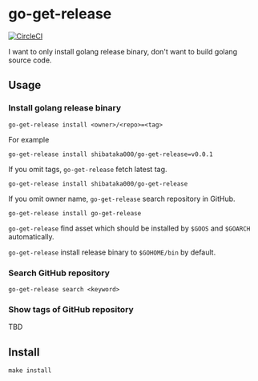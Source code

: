 # go-get-release

[![CircleCI](https://circleci.com/gh/shibataka000/go-get-release.svg?style=shield)](https://circleci.com/gh/shibataka000/go-get-release)

I want to only install golang release binary, don't want to build golang source code.

## Usage

### Install golang release binary
```
go-get-release install <owner>/<repo>=<tag>
```

For example

```
go-get-release install shibataka000/go-get-release=v0.0.1
```

If you omit tags, `go-get-release` fetch latest tag.

```
go-get-release install shibataka000/go-get-release
```

If you omit owner name, `go-get-release` search repository in GitHub.

```
go-get-release install go-get-release
```

`go-get-release` find asset which should be installed by `$GOOS` and `$GOARCH` automatically.

`go-get-release` install release binary to `$GOHOME/bin` by default.

### Search GitHub repository
```
go-get-release search <keyword>
```

### Show tags of GitHub repository
TBD

## Install
```
make install
```
